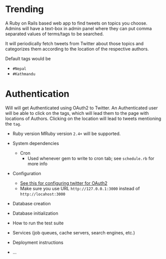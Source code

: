 # Trending
A Ruby on Rails based web app to find tweets on topics you choose. Admins will have a text-box in admin 
panel where they can put comma separated values of terms/tags to be searched.

It will periodically fetch tweets from Twitter about those topics and categorizes them according to the location 
of the respective authors.

Default tags would be
- `#Nepal`
- `#Kathmandu`

# Authentication
Will will get Authenticated using OAuth2 to Twitter. An Authenticated user will be able to click on the tags, 
which will lead them to the page with locations of Authors. Clicking on the location will lead to 
tweets mentioning the `tag`. 

* Ruby version
MRuby version `2.4+` will be supported.

* System dependencies
  - Cron
    - Used whenever gem to write to cron tab; see `schedule.rb` for more info

* Configuration
  - [See this for configuring twitter for OAuth2](/doc/images/twitter_oauth_localhost.png)
  - Make sure you use URL `http://127.0.0.1:3000` instead of `http://locahost:3000`

* Database creation

* Database initialization

* How to run the test suite

* Services (job queues, cache servers, search engines, etc.)

* Deployment instructions

* ...
